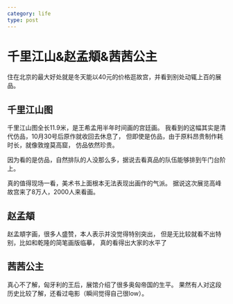 ```yaml
---
category: life
type: post
---
```

# 千里江山&赵孟頫&茜茜公主

住在北京的最大好处就是冬天能以40元的价格逛故宫，并看到别处动辄上百的展品。

## 千里江山图

千里江山图全长11.9米，是王希孟用半年时间画的宫廷画。
我看到的这幅其实是清代仿品，10月30号后原作就收回去休息了，
但即使是仿品，由于原料昂贵制作耗时长，就像敦煌莫高窟，
仿品依然珍贵。

因为看的是仿品，自然排队的人没那么多，据说去看真品的队伍能够排到午门台阶上。

真的值得现场一看，美术书上面根本无法表现出画作的气派。
据说这次展览高峰故宫来了8万人，2000人来看画。

## 赵孟頫

赵孟頫字画，很多人盛赞，本人表示并没觉得特别突出，
但是无比较就看不出特别，比如和乾隆的简笔画版临摹，
真的看得出大家的水平了

## 茜茜公主

真心不了解，匈牙利的王后，展馆介绍了很多奥匈帝国的生平。
果然有人对这段历史比较了解，还看过电影（瞬间觉得自己很low）。